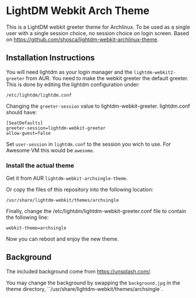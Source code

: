 # LightDM Webkit Arch Theme
This is a LightDM webkit greeter theme for Archlinux. To be used as a single user with a single session choice, no session choice on login screen. Based on https://github.com/shosca/lightdm-webkit-archlinux-theme.

## Installation Instructions
You will need lightdm as your login manager and the `lightdm-webkit2-greeter` from AUR. You need to make the webkit greeter the default greeter. This is done by editing the lightdm configuration under:

    /etc/lightdm/lightdm.conf

Changing the `greeter-session` value to lightdm-webkit-greeter. lightdm.conf should have:

    [SeatDefaults]
    greeter-session=lightdm-webkit-greeter
    allow-guest=false

Set `user-session` in `lightdm.conf` to the session you wich to use. For Awesome VM this would be `awesome`.

### Install the actual theme
Get it from AUR `lightdm-webkit-archsingle-theme`.

Or copy the files of this repository into the following location:

    /usr/share/lightdm-webkit/themes/archsingle

Finally, change the /etc/lightdm/lightdm-webkit-greeter.conf file to contain the following line:

    webkit-theme=archsingle

Now you can reboot and enjoy the new theme.

## Background
The included background come from https://unsplash.com/.

You may change the background by swapping the `background.jpg` in the theme directory, ``/usr/share/lightdm-webkit/themes/archsingle`.

